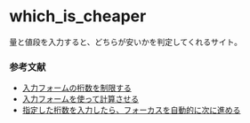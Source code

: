 # which_is_cheaper
量と値段を入力すると、どちらが安いかを判定してくれるサイト。

### 参考文献
* [入力フォームの桁数を制限する](https://qiita.com/Avocado/items/2148d3af400823f91ea5)
* [入力フォームを使って計算させる](https://liveinhope.biz/archives/347)
* [指定した桁数を入力したら、フォーカスを自動的に次に進める](https://javascript.programmer-reference.com/js-auto-focus-move/)
